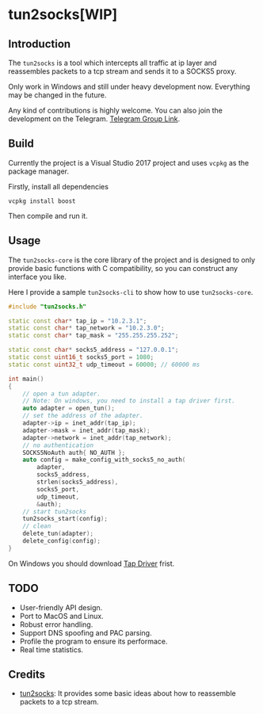 # tun2socks[WIP]

## Introduction

The `tun2socks` is a tool which intercepts all traffic at ip layer and reassembles packets to a tcp stream and sends it to a SOCKS5 proxy.

Only work in Windows and still under heavy development now. Everything may be changed in the future.

Any kind of contributions is highly welcome. You can also join the development on the Telegram. [Telegram Group Link](https://t.me/joinchat/HFFokxdMTSOdbL2bKIVhnw).

## Build

Currently the project is a Visual Studio 2017 project and uses `vcpkg` as the package manager.

Firstly, install all dependencies

```
vcpkg install boost
```

Then compile and run it.

## Usage

The `tun2socks-core` is the core library of the project and is designed to only provide basic functions with C compatibility, so you can construct any interface you like.

Here I provide a sample `tun2socks-cli` to show how to use `tun2socks-core`.

```C++
#include "tun2socks.h"

static const char* tap_ip = "10.2.3.1";
static const char* tap_network = "10.2.3.0";
static const char* tap_mask = "255.255.255.252";

static const char* socks5_address = "127.0.0.1";
static const uint16_t socks5_port = 1080;
static const uint32_t udp_timeout = 60000; // 60000 ms

int main()
{
	// open a tun adapter.
	// Note: On windows, you need to install a tap driver first.
	auto adapter = open_tun();
	// set the address of the adapter.
	adapter->ip = inet_addr(tap_ip);
	adapter->mask = inet_addr(tap_mask);
	adapter->network = inet_addr(tap_network);
	// no authentication
	SOCKS5NoAuth auth{ NO_AUTH };
	auto config = make_config_with_socks5_no_auth(
		adapter, 
		socks5_address, 
		strlen(socks5_address), 
		socks5_port, 
		udp_timeout, 
		&auth);
	// start tun2socks
	tun2socks_start(config);
	// clean
	delete_tun(adapter);
	delete_config(config);
}
```

On Windows you should download [Tap Driver](http://build.openvpn.net/downloads/releases/latest/) frist.

## TODO

- User-friendly API design.
- Port to MacOS and Linux.
- Robust error handling.
- Support DNS spoofing and PAC parsing.
- Profile the program to ensure its performace.
- Real time statistics.

## Credits

- [tun2socks](https://github.com/zhuhaow/tun2socks): It provides some basic ideas about how to reassemble packets to a tcp stream.
